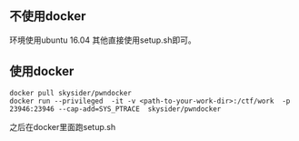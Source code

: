 ## 不使用docker
环境使用ubuntu 16.04
其他直接使用setup.sh即可。

## 使用docker
```
docker pull skysider/pwndocker
docker run --privileged  -it -v <path-to-your-work-dir>:/ctf/work  -p  23946:23946 --cap-add=SYS_PTRACE  skysider/pwndocker

```
之后在docker里面跑setup.sh